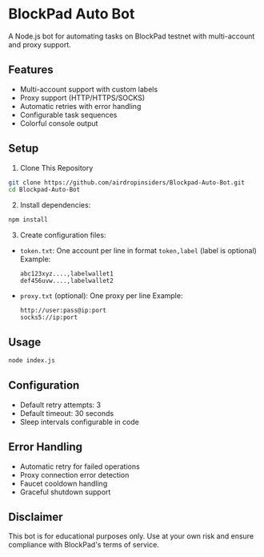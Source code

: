 # BlockPad Auto Bot

A Node.js bot for automating tasks on BlockPad testnet with multi-account and proxy support.

## Features
- Multi-account support with custom labels
- Proxy support (HTTP/HTTPS/SOCKS)
- Automatic retries with error handling
- Configurable task sequences
- Colorful console output

## Setup
1. Clone This Repository
```bash
git clone https://github.com/airdropinsiders/Blockpad-Auto-Bot.git
cd Blockpad-Auto-Bot
```

2. Install dependencies:
```bash
npm install
```

3. Create configuration files:
- `token.txt`: One account per line in format `token,label` (label is optional)
  Example:
  ```
  abc123xyz....,labelwallet1
  def456uvw....,labelwallet2
  ```
- `proxy.txt` (optional): One proxy per line
  Example:
  ```
  http://user:pass@ip:port
  socks5://ip:port
  ```

## Usage
```bash
node index.js
```

## Configuration
- Default retry attempts: 3
- Default timeout: 30 seconds
- Sleep intervals configurable in code

## Error Handling
- Automatic retry for failed operations
- Proxy connection error detection
- Faucet cooldown handling
- Graceful shutdown support

## Disclaimer
This bot is for educational purposes only. Use at your own risk and ensure compliance with BlockPad's terms of service.
